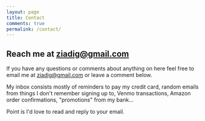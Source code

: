 ```yaml
---
layout: page
title: Contact
comments: true
permalink: /contact/
---
```

## Reach me at ziadig@gmail.com

If you have any questions or comments about anything on here feel free to email me at [ziadig@gmail.com](mailto:ziadig+wd@gmail.com) or leave a comment below.

My inbox consists mostly of reminders to pay my credit card, random emails from things I don't remember signing up to, Venmo transactions, Amazon order confirmations, "promotions" from my bank...

Point is I'd love to read and reply to your email.
